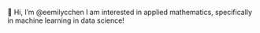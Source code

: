 👋 Hi, I’m @eemilycchen 
I am interested in applied mathematics, specifically in machine learning in data science!
